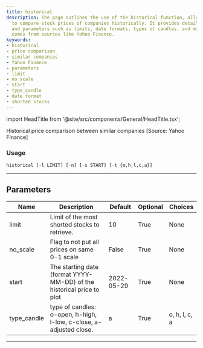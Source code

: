 ```yaml
---
title: historical
description: The page outlines the use of the historical function, allowing users
  to compare stock prices of companies historically. It provides details on usage
  and parameters such as limits, date formats, types of candles, and more. The data
  comes from sources like Yahoo Finance.
keywords:
- historical
- price comparison
- similar companies
- Yahoo Finance
- parameters
- limit
- no_scale
- start
- type_candle
- date format
- shorted stocks
---
```


import HeadTitle from '@site/src/components/General/HeadTitle.tsx';

<HeadTitle title="historical - Screener - Stocks - Reference | OpenBB Terminal Docs" />

Historical price comparison between similar companies [Source: Yahoo Finance]

### Usage

```python
historical [-l LIMIT] [-n] [-s START] [-t {o,h,l,c,a}]
```

---

## Parameters

| Name | Description | Default | Optional | Choices |
| ---- | ----------- | ------- | -------- | ------- |
| limit | Limit of the most shorted stocks to retrieve. | 10 | True | None |
| no_scale | Flag to not put all prices on same 0-1 scale | False | True | None |
| start | The starting date (format YYYY-MM-DD) of the historical price to plot | 2022-05-29 | True | None |
| type_candle | type of candles: o-open, h-high, l-low, c-close, a-adjusted close. | a | True | o, h, l, c, a |

---
